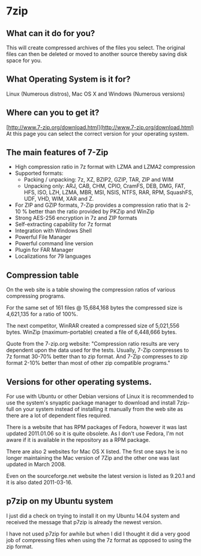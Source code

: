 # 7zip

## What can it do for you?
This will create compressed archives of the files you select. The original files can then be deleted or moved to another source thereby saving disk space for you.

## What Operating System is it for? 
Linux (Numerous distros), Mac OS X and Windows (Numerous versions)

## Where can you to get it?

[http://www.7-zip.org/download.html](http://www.7-zip.org/download.html)
At this page you can select the correct version for your operating system.

## The main features of 7-Zip

* High compression ratio in 7z format with LZMA and LZMA2 compression
* Supported formats:
    * Packing / unpacking: 7z, XZ, BZIP2, GZIP, TAR, ZIP and WIM
    * Unpacking only: ARJ, CAB, CHM, CPIO, CramFS, DEB, DMG, FAT, HFS, ISO, LZH, LZMA, MBR, MSI, NSIS, NTFS, RAR, RPM, SquashFS, UDF, VHD, WIM, XAR and Z.
* For ZIP and GZIP formats, 7-Zip provides a compression ratio that is 2-10 % better than the ratio provided by PKZip and WinZip
* Strong AES-256 encryption in 7z and ZIP formats
* Self-extracting capability for 7z format
* Integration with Windows Shell
* Powerful File Manager
* Powerful command line version
* Plugin for FAR Manager
* Localizations for 79 languages

## Compression table

On the web site is a table showing the compression ratios of various compressing programs.  

For the same set of 161 files @ 15,684,168 bytes the compressed size is 4,621,135 for a ratio of 100%. 

The next competitor, WinRAR created a compressed size of 5,021,556 bytes. WinZip (maximum-portable) created a file of 6,448,666 bytes.

Quote from the 7-zip.org website: "Compression ratio results are very dependent upon the data used for the tests. Usually, 7-Zip compresses to 7z format 30-70% better than to zip format. And 7-Zip compresses to zip format 2-10% better than most of other zip compatible programs."

## Versions for other operating systems.

For use with Ubuntu or other Debian versions of Linux it is recommended to use the system's snyaptic package manager to download and install 7zip-full on your system instead of installing it manually from the web site as there are a lot of dependent files required.

There is a website that has RPM packages of Fedora, however it was last updated 2011.01.06 so it is quite obsolete. As I don't use Fedora, I'm not aware if it is available in the repository as a RPM package.

There are also 2 websites for Mac OS X listed.  The first one says he is no longer maintaining the Mac version of 7Zip and the other one was last updated in March 2008.

Even on the sourceforge.net website the latest version is listed as 9.20.1 and it is also dated 2011-03-16.

## p7zip on my Ubuntu system

I just did a check on trying to install it on my Ubuntu 14.04 system and received the message that p7zip is already the newest version.

I have not used p7zip for awhile but when I did I thought it did a very good job of compressing files when using the 7z format as opposed to using the zip format.
